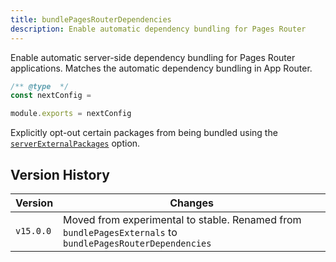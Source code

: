```yaml
---
title: bundlePagesRouterDependencies
description: Enable automatic dependency bundling for Pages Router
---
```


Enable automatic server-side dependency bundling for Pages Router applications. Matches the automatic dependency bundling in App Router.

```js filename="next.config.js"
/** @type  */
const nextConfig = 

module.exports = nextConfig
```

Explicitly opt-out certain packages from being bundled using the [`serverExternalPackages`](/docs/pages/api-reference/config/next-config-js/serverExternalPackages) option.

## Version History

| Version   | Changes                                                                                                   |
| --------- | --------------------------------------------------------------------------------------------------------- |
| `v15.0.0` | Moved from experimental to stable. Renamed from `bundlePagesExternals` to `bundlePagesRouterDependencies` |